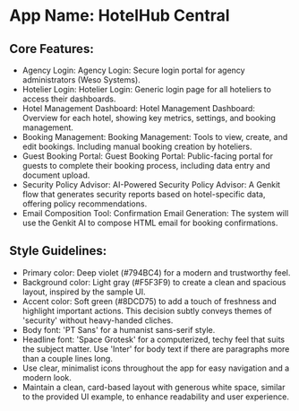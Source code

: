 # **App Name**: HotelHub Central

## Core Features:

- Agency Login: Agency Login: Secure login portal for agency administrators (Weso Systems).
- Hotelier Login: Hotelier Login: Generic login page for all hoteliers to access their dashboards.
- Hotel Management Dashboard: Hotel Management Dashboard: Overview for each hotel, showing key metrics, settings, and booking management.
- Booking Management: Booking Management: Tools to view, create, and edit bookings. Including manual booking creation by hoteliers.
- Guest Booking Portal: Guest Booking Portal: Public-facing portal for guests to complete their booking process, including data entry and document upload.
- Security Policy Advisor: AI-Powered Security Policy Advisor: A Genkit flow that generates security reports based on hotel-specific data, offering policy recommendations.
- Email Composition Tool: Confirmation Email Generation: The system will use the Genkit AI to compose HTML email for booking confirmations.

## Style Guidelines:

- Primary color: Deep violet (#794BC4) for a modern and trustworthy feel.
- Background color: Light gray (#F5F3F9) to create a clean and spacious layout, inspired by the sample UI.
- Accent color: Soft green (#8DCD75) to add a touch of freshness and highlight important actions.  This decision subtly conveys themes of 'security' without heavy-handed cliches.
- Body font: 'PT Sans' for a humanist sans-serif style. 
- Headline font: 'Space Grotesk' for a computerized, techy feel that suits the subject matter. Use 'Inter' for body text if there are paragraphs more than a couple lines long. 
- Use clear, minimalist icons throughout the app for easy navigation and a modern look.
- Maintain a clean, card-based layout with generous white space, similar to the provided UI example, to enhance readability and user experience.